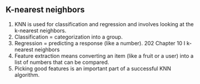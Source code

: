 ## K-nearest neighbors

1. KNN is used for classification and regression and involves looking at the k-nearest neighbors.
2. Classification = categorization into a group.
3. Regression = predicting a response (like a number). 202 Chapter 10 I k-nearest neighbors
4. Feature extraction means converting an item (like a fruit or a user) into a list of numbers that can be compared.
5. Picking good features is an important part of a successful KNN algorithm.